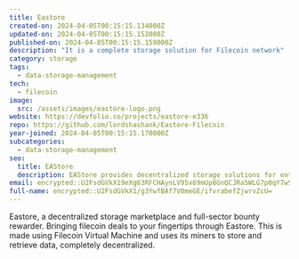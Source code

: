 ```yaml
---
title: Eastore
created-on: 2024-04-05T00:15:15.134000Z
updated-on: 2024-04-05T00:15:15.152000Z
published-on: 2024-04-05T00:15:15.159000Z
description: "It is a complete storage solution for Filecoin network"
category: storage
tags:
  - data-storage-management
tech:
  - filecoin
image:
  src: /assets/images/eastore-logo.png
website: https://devfolio.co/projects/eastore-e336
repo: https://github.com/lordshashank/Eastore-Filecoin
year-joined: 2024-04-05T00:15:15.170000Z
subcategories:
  - data-storage-management
seo:
  title: EAStore
  description: EAStore provides decentralized storage solutions for enterprise applications.
email: encrypted::U2FsdGVkX19eXg63RFCHAynLV95x69mUp8GnQCJRa5WLG7p0qY7wSWDt1rREPDyZ
full-name: encrypted::U2FsdGVkX1/g3YwfBAf7V0meGE/ifvrabefZjwrvZcU=
---
```


Eastore, a decentralized storage marketplace and full-sector bounty rewarder. Bringing filecoin deals to your fingertips through Eastore. This is made using Filecoin Virtual Machine and uses its miners to store and retrieve data, completely decentralized.
